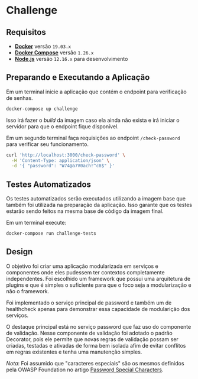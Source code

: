 # Challenge

## Requisitos

- **[Docker][1]** versão `19.03.x`
- **[Docker Compose][2]** versão `1.26.x`
- **[Node.js][3]** versão `12.16.x` para desenvolvimento

## Preparando e Executando a Aplicação

Em um terminal inicie a aplicação que contém o endpoint para verificação
de senhas.

```bash
docker-compose up challenge
```
Isso irá fazer o _build_ da imagem caso ela ainda não exista e irá iniciar
o servidor para que o endpoint fique disponível.

Em um segundo terminal faça requisições ao endpoint `/check-password` para
verificar seu funcionamento.

```bash
curl 'http://localhost:3000/check-password' \
  -H 'Content-Type: application/json' \
  -d '{ "password": "W74@a7V0ach!^c8$" }'
```

## Testes Automatizados

Os testes automatizados serão executados utilizando a imagem base que 
também foi utilizada na preparação da aplicação. Isso garante que os
testes estarão sendo feitos na mesma base de código da imagem final.

Em um terminal execute:

```bash
docker-compose run challenge-tests
```

## Design

O objetivo foi criar uma aplicação modularizada em serviços e componentes
onde eles pudessem ter contextos completamente independentes. Foi escolhido
um framework que possui uma arquitetura de plugins e que é simples o 
suficiente para que o foco seja a modularização e não o framework.

Foi implementado o serviço principal de password e também um de healthcheck
apenas para demonstrar essa capacidade de modularição dos serviços.

O destaque principal está no serviço password que faz uso do componente de 
validação. Nesse componente de validação foi adotado o padrão Decorator, 
pois ele permite que novas regras de validação possam ser criadas, testadas
e ativadas de forma bem isolada afim de evitar conflitos em regras 
existentes e tenha uma manutenção simples.

_Nota_: Foi assumido que "caracteres especiais" são os mesmos definidos 
pela OWASP Foundation no artigo [Password Special Characters][4].

[1]: https://docs.docker.com/engine/install/
[2]: https://docs.docker.com/compose/install/
[3]: https://nodejs.org/en/download/
[4]: https://owasp.org/www-community/password-special-characters